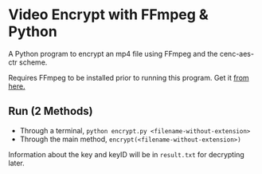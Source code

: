 # Video Encrypt with FFmpeg & Python
A Python program to encrypt an mp4 file using FFmpeg and the cenc-aes-ctr scheme.

Requires FFmpeg to be installed prior to running this program. Get it [from here.](https://ffmpeg.org/download.html)

## Run (2 Methods)
- Through a terminal, `python encrypt.py <filename-without-extension>`
- Through the main method, `encrypt(<filename-without-extension>)`

Information about the key and keyID will be in `result.txt` for decrypting later.

